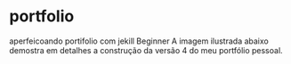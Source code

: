 # portfolio
aperfeicoando portifolio com jekill Beginner
A imagem ilustrada abaixo demostra em detalhes a construção da versão 4 do meu portfólio pessoal.
